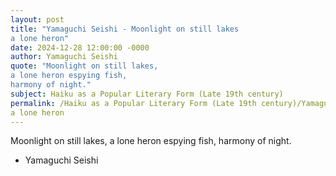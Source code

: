 ```yaml
---
layout: post
title: "Yamaguchi Seishi - Moonlight on still lakes
a lone heron"
date: 2024-12-28 12:00:00 -0000
author: Yamaguchi Seishi
quote: "Moonlight on still lakes,
a lone heron espying fish,
harmony of night."
subject: Haiku as a Popular Literary Form (Late 19th century)
permalink: /Haiku as a Popular Literary Form (Late 19th century)/Yamaguchi Seishi/Yamaguchi Seishi - Moonlight on still lakes
a lone heron
---
```


Moonlight on still lakes,
a lone heron espying fish,
harmony of night.

- Yamaguchi Seishi
